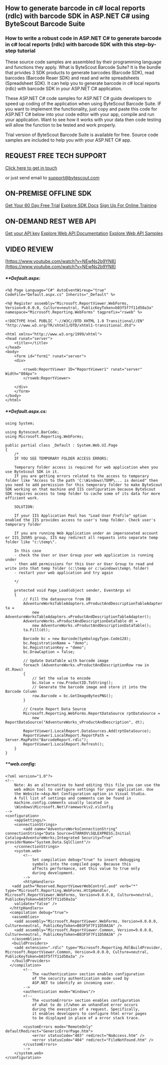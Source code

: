 ## How to generate barcode in c# local reports (rdlc) with barcode SDK in ASP.NET C# using ByteScout Barcode Suite

### How to write a robust code in ASP.NET C# to generate barcode in c# local reports (rdlc) with barcode SDK with this step-by-step tutorial

These source code samples are assembled by their programming language and functions they apply. What is ByteScout Barcode Suite? It is the bundle that privides 3  SDK products to generate barcodes (Barcode SDK), read barcodes (Barcode Reaer SDK) and read and write spreadsheets (Spreadsheet SDK). It can help you to generate barcode in c# local reports (rdlc) with barcode SDK in your ASP.NET C# application.

 These ASP.NET C# code samples for ASP.NET C# guide developers to speed up coding of the application when using ByteScout Barcode Suite. IF you want to implement the functionality, just copy and paste this code for ASP.NET C# below into your code editor with your app, compile and run your application. Want to see how it works with your data then code testing will allow the function to be tested and work properly.

Trial version of ByteScout Barcode Suite is available for free. Source code samples are included to help you with your ASP.NET C# app.

## REQUEST FREE TECH SUPPORT

[Click here to get in touch](https://bytescout.zendesk.com/hc/en-us/requests/new?subject=ByteScout%20Barcode%20Suite%20Question)

or just send email to [support@bytescout.com](mailto:support@bytescout.com?subject=ByteScout%20Barcode%20Suite%20Question) 

## ON-PREMISE OFFLINE SDK 

[Get Your 60 Day Free Trial](https://bytescout.com/download/web-installer?utm_source=github-readme)
[Explore SDK Docs](https://bytescout.com/documentation/index.html?utm_source=github-readme)
[Sign Up For Online Training](https://academy.bytescout.com/)


## ON-DEMAND REST WEB API

[Get your API key](https://pdf.co/documentation/api?utm_source=github-readme)
[Explore Web API Documentation](https://pdf.co/documentation/api?utm_source=github-readme)
[Explore Web API Samples](https://github.com/bytescout/ByteScout-SDK-SourceCode/tree/master/PDF.co%20Web%20API)

## VIDEO REVIEW

[https://www.youtube.com/watch?v=NEwNs2b9YN8](https://www.youtube.com/watch?v=NEwNs2b9YN8)




<!-- code block begin -->

##### ****Default.aspx:**
    
```
<%@ Page Language="C#" AutoEventWireup="true"  CodeFile="Default.aspx.cs" Inherits="_Default" %>

<%@ Register assembly="Microsoft.ReportViewer.WebForms, Version=9.0.0.0, Culture=neutral, PublicKeyToken=b03f5f7f11d50a3a" namespace="Microsoft.Reporting.WebForms" tagprefix="rsweb" %>

<!DOCTYPE html PUBLIC "-//W3C//DTD XHTML 1.0 Transitional//EN" "http://www.w3.org/TR/xhtml1/DTD/xhtml1-transitional.dtd">

<html xmlns="http://www.w3.org/1999/xhtml">
<head runat="server">
    <title></title>
</head>
<body>
    <form id="form1" runat="server">
    <div>
    
    	<rsweb:ReportViewer ID="ReportViewer1" runat="server" Width="804px">
		</rsweb:ReportViewer>
    
    </div>
    </form>
</body>
</html>

```

<!-- code block end -->    

<!-- code block begin -->

##### ****Default.aspx.cs:**
    
```
using System;

using Bytescout.BarCode;
using Microsoft.Reporting.WebForms;

public partial class _Default : System.Web.UI.Page 
{
    /*
    IF YOU SEE TEMPORARY FOLDER ACCESS ERRORS: 

    Temporary folder access is required for web application when you use ByteScout SDK in it.
    If you are getting errors related to the access to temporary folder like "Access to the path 'C:\Windows\TEMP\... is denied" then you need to add permission for this temporary folder to make ByteScout SDK working on that machine and IIS configuration because ByteScout SDK requires access to temp folder to cache some of its data for more efficient work.

    SOLUTION:

    If your IIS Application Pool has "Load User Profile" option enabled the IIS provides access to user's temp folder. Check user's temporary folder

    If you are running Web Application under an impersonated account or IIS_IUSRS group, IIS may redirect all requests into separate temp folder like "c:\temp\".

    In this case
    - check the User or User Group your web application is running under
    - then add permissions for this User or User Group to read and write into that temp folder (c:\temp or c:\windows\temp\ folder)
    - restart your web application and try again

    */

    protected void Page_Load(object sender, EventArgs e)
    {
		// Fill the datasource from DB
		AdventureWorksTableAdapters.vProductAndDescriptionTableAdapter ta = 
			new AdventureWorksTableAdapters.vProductAndDescriptionTableAdapter();
		AdventureWorks.vProductAndDescriptionDataTable dt = 
			new AdventureWorks.vProductAndDescriptionDataTable();
		ta.Fill(dt);

		Barcode bc = new Barcode(SymbologyType.Code128);
		bc.RegistrationName = "demo";
		bc.RegistrationKey = "demo";
    	bc.DrawCaption = false;

		// Update DataTable with barcode image
		foreach (AdventureWorks.vProductAndDescriptionRow row in dt.Rows)
		{
			// Set the value to encode
			bc.Value = row.ProductID.ToString();
			// Generate the barcode image and store it into the Barcode Column
			row.Barcode = bc.GetImageBytesPNG();
		}

		// Create Report Data Source
		Microsoft.Reporting.WebForms.ReportDataSource rptDataSource = 
			new ReportDataSource("AdventureWorks_vProductAndDescription", dt);

		ReportViewer1.LocalReport.DataSources.Add(rptDataSource);
		ReportViewer1.LocalReport.ReportPath = Server.MapPath("BarcodeReport.rdlc");
		ReportViewer1.LocalReport.Refresh();
    }
}

```

<!-- code block end -->    

<!-- code block begin -->

##### ****web.config:**
    
```
<?xml version="1.0"?>
<!-- 
    Note: As an alternative to hand editing this file you can use the 
    web admin tool to configure settings for your application. Use
    the Website->Asp.Net Configuration option in Visual Studio.
    A full list of settings and comments can be found in 
    machine.config.comments usually located in 
    \Windows\Microsoft.Net\Framework\v2.x\Config 
-->
<configuration>
	<appSettings/>
	<connectionStrings>
		<add name="AdventureWorksConnectionString" connectionString="Data Source=STARKOV\SQLEXPRESS;Initial Catalog=AdventureWorks;Integrated Security=True" providerName="System.Data.SqlClient"/>
	</connectionStrings>
	<system.web>
		<!-- 
            Set compilation debug="true" to insert debugging 
            symbols into the compiled page. Because this 
            affects performance, set this value to true only 
            during development.
        -->
		<httpHandlers>
   <add path="Reserved.ReportViewerWebControl.axd" verb="*" type="Microsoft.Reporting.WebForms.HttpHandler, Microsoft.ReportViewer.WebForms, Version=9.0.0.0, Culture=neutral, PublicKeyToken=b03f5f7f11d50a3a"
    validate="false" />
  </httpHandlers>
  <compilation debug="true">
   <assemblies>
    <add assembly="Microsoft.ReportViewer.WebForms, Version=9.0.0.0, Culture=neutral, PublicKeyToken=B03F5F7F11D50A3A" />
    <add assembly="Microsoft.ReportViewer.Common, Version=9.0.0.0, Culture=neutral, PublicKeyToken=B03F5F7F11D50A3A" />
   </assemblies>
   <buildProviders>
    <add extension=".rdlc" type="Microsoft.Reporting.RdlBuildProvider, Microsoft.ReportViewer.Common, Version=9.0.0.0, Culture=neutral, PublicKeyToken=b03f5f7f11d50a3a" />
   </buildProviders>
  </compilation>
		<!--
            The <authentication> section enables configuration 
            of the security authentication mode used by 
            ASP.NET to identify an incoming user. 
        -->
		<authentication mode="Windows"/>
		<!--
            The <customErrors> section enables configuration 
            of what to do if/when an unhandled error occurs 
            during the execution of a request. Specifically, 
            it enables developers to configure html error pages 
            to be displayed in place of a error stack trace.

        <customErrors mode="RemoteOnly" defaultRedirect="GenericErrorPage.htm">
            <error statusCode="403" redirect="NoAccess.htm" />
            <error statusCode="404" redirect="FileNotFound.htm" />
        </customErrors>
        -->
	</system.web>
</configuration>

```

<!-- code block end -->